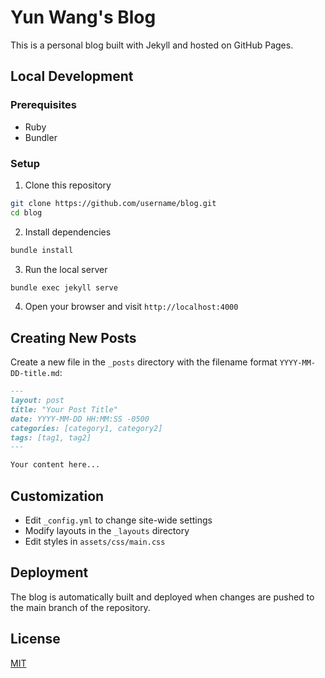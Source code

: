# Yun Wang's Blog

This is a personal blog built with Jekyll and hosted on GitHub Pages.

## Local Development

### Prerequisites

- Ruby
- Bundler

### Setup

1. Clone this repository
```bash
git clone https://github.com/username/blog.git
cd blog
```

2. Install dependencies
```bash
bundle install
```

3. Run the local server
```bash
bundle exec jekyll serve
```

4. Open your browser and visit `http://localhost:4000`

## Creating New Posts

Create a new file in the `_posts` directory with the filename format `YYYY-MM-DD-title.md`:

```markdown
---
layout: post
title: "Your Post Title"
date: YYYY-MM-DD HH:MM:SS -0500
categories: [category1, category2]
tags: [tag1, tag2]
---

Your content here...
```

## Customization

- Edit `_config.yml` to change site-wide settings
- Modify layouts in the `_layouts` directory
- Edit styles in `assets/css/main.css`

## Deployment

The blog is automatically built and deployed when changes are pushed to the main branch of the repository.

## License

[MIT](LICENSE) 